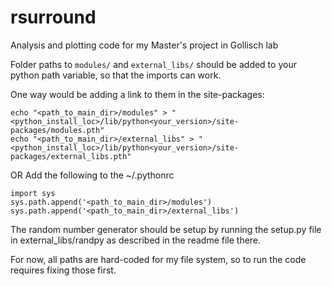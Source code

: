 # rsurround
Analysis and plotting code for my Master's project in Gollisch lab

Folder paths to `modules/` and `external_libs/` should be added
to your python path variable, so that the imports can work.

One way would be adding a link to them in the site-packages:
```
echo "<path_to_main_dir>/modules" > "<python_install_loc>/lib/python<your_version>/site-packages/modules.pth"
echo "<path_to_main_dir>/external_libs" > "<python_install_loc>/lib/python<your_version>/site-packages/external_libs.pth"

```

OR
Add the following to the ~/.pythonrc
```
import sys
sys.path.append('<path_to_main_dir>/modules')
sys.path.append('<path_to_main_dir>/external_libs')
```
The random number generator should be setup by running the setup.py file in
external_libs/randpy as described in the readme file there.

For now, all paths are hard-coded for my file system, so to run the
code requires fixing those first.
